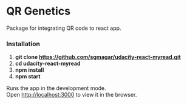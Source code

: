 # QR Genetics

Package for integrating QR code to react app.

### Installation

1. **git clone https://github.com/sgmagar/udacity-react-myread.git**
2. **cd udacity-react-myread**
3. **npm install**
4. **npm start**

Runs the app in the development mode.<br />
Open [http://localhost:3000](http://localhost:3000) to view it in the browser.
